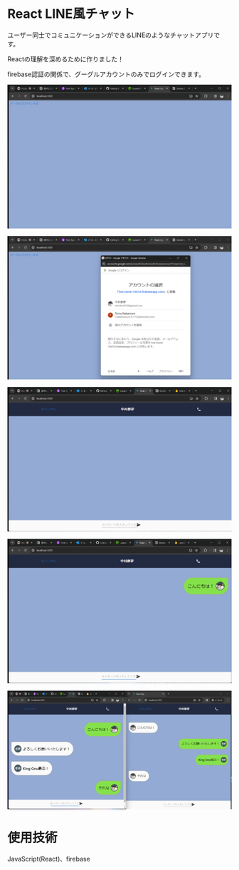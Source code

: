 # React LINE風チャット


ユーザー同士でコミュニケーションができるLINEのようなチャットアプリです。

Reactの理解を深めるために作りました！

firebase認証の関係で、グーグルアカウントのみでログインできます。


![ログイン画面](./images/login.png)


![ポップアップ](./images/Login2.png)


![ログイン後](./images/first_screen.png)


![メッセージの送信](./images/submit.png)


![デモ](./images/demo.png)



# 使用技術


JavaScript(React)、firebase
